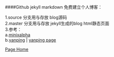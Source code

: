 ####Github jekyll markdown 免费建立个人博客：

1.source 分支用与存放 blog源码  
2.master 分支用与存放 jekyll生成的blog html静态页面  
3.参考：  
a.[minixalpha](https://github.com/minixalpha/minixalpha.github.io)  
b.[yanping](https://github.com/yanping/yanping.github.io) | [yanping page](http://yanping.me)

[Page Home](http://zoushuai518.github.io)

